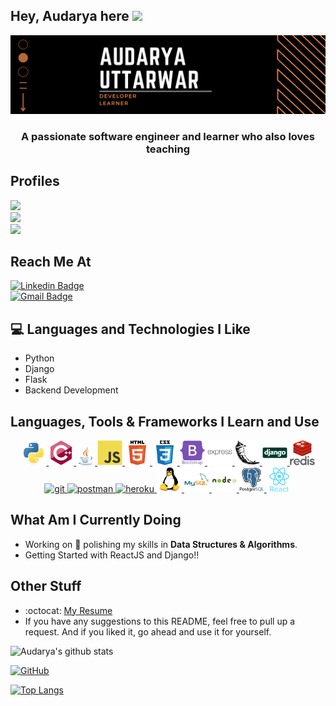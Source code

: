 
## Hey, Audarya here <img src="https://media.giphy.com/media/hvRJCLFzcasrR4ia7z/giphy.gif" width="25px">

![Banner](./images/banner.png)

<h3 align="center">A passionate software engineer and learner who also loves teaching</h3>

##   

## Profiles  
<a href="https://www.leetcode.com/audarya" target="blank"><img src="https://img.shields.io/badge/-LeetCode-FFA116?style=for-the-badge&logo=LeetCode&logoColor=black" /></a>  
<a href="https://www.hackerrank.com/audiuttarwar2000" target="blank"><img src="https://img.shields.io/badge/-Hackerrank-2EC866?style=for-the-badge&logo=HackerRank&logoColor=white" /></a>  
<a href="https://blog.audarya.tech" target="blank"><img src="https://img.shields.io/badge/Hashnode-2962FF?style=for-the-badge&logo=hashnode&logoColor=white" /></a>  


## Reach Me At
[![Linkedin Badge](https://img.shields.io/badge/-audarya_uttarwar-blue?style=flat-square&logo=Linkedin&logoColor=white&link=https://www.linkedin.com/in/audarya-uttarwar)](https://www.linkedin.com/in/audarya-uttarwar)    
[![Gmail Badge](https://img.shields.io/badge/-audiuttarwar2000@gmail.com-c14438?style=flat-square&logo=Gmail&logoColor=white&link=mailto:audiuttarwar2000@gmail.com)](mailto:audiuttarwar2000@gmail.com) 

<!-- [![LeetCode user audarya](https://img.shields.io/badge/dynamic/json?style=flat&labelColor=black&color=%23ffa116&label=Solved&query=solved&url=https%3A%2F%2Fleetcode-badge.vercel.app%2Fapi%2Fusers%2Faudarya&logo=leetcode&logoColor=yellow)](https://leetcode.com/audarya/) -->

## :computer: Languages and Technologies I Like
* Python
* Django
* Flask
* Backend Development


## Languages, Tools & Frameworks I Learn and Use    

<!--- <img src = 'https://github.com/Audarya07/Audarya07/blob/master/images/python.svg' height='30'/>  <img src = 'https://github.com/Audarya07/Audarya07/blob/master/images/java.svg' height='30'/>   <img src = 'https://github.com/Audarya07/Audarya07/blob/master/images/cpp.svg' width='30'/>   <img src = 'https://github.com/Audarya07/Audarya07/blob/master/images/html.svg' width='30'/>  <img src = 'https://github.com/Audarya07/Audarya07/blob/master/images/css.svg' width='30'/>   <img src = 'https://github.com/Audarya07/Audarya07/blob/master/images/js.svg' width='30'/>   <img src = 'https://github.com/Audarya07/Audarya07/blob/master/images/bootstrap.svg' width='33'/>  <img src = 'https://github.com/Audarya07/Audarya07/blob/master/images/sql.svg' width='30'/>  -->

<p align="center">
<a href="https://www.python.org" target="_blank"> <img src="https://raw.githubusercontent.com/devicons/devicon/master/icons/python/python-original.svg" alt="python" width="40" height="40"/> </a><a href="https://www.w3schools.com/cpp/" target="_blank"> <img src="https://raw.githubusercontent.com/devicons/devicon/master/icons/cplusplus/cplusplus-original.svg" alt="cplusplus" width="40" height="40"/> </a> <img src = 'https://github.com/Audarya07/Audarya07/blob/master/images/java.svg' height='30'/><a href="https://developer.mozilla.org/en-US/docs/Web/JavaScript" target="_blank"> <img src="https://raw.githubusercontent.com/devicons/devicon/master/icons/javascript/javascript-original.svg" alt="javascript" width="40" height="40"/> </a>
<a href="https://www.w3.org/html/" target="_blank"> <img src="https://raw.githubusercontent.com/devicons/devicon/master/icons/html5/html5-original-wordmark.svg" alt="html5" width="40" height="40"/> </a>  
 <a href="https://www.w3schools.com/css/" target="_blank"> <img src="https://raw.githubusercontent.com/devicons/devicon/master/icons/css3/css3-original-wordmark.svg" alt="css3" width="40" height="40"/> </a>  
 <a href="https://getbootstrap.com" target="_blank"> <img src="https://raw.githubusercontent.com/devicons/devicon/master/icons/bootstrap/bootstrap-plain-wordmark.svg" alt="bootstrap" width="40" height="40"/> </a>
<a href="https://expressjs.com" target="_blank"> <img src="https://raw.githubusercontent.com/devicons/devicon/master/icons/express/express-original-wordmark.svg" alt="express" width="40" height="40"/> </a>
<a href="https://flask.palletsprojects.com/" target="_blank"> <img src="images/flask.png" alt="flask" width="40" height="40"/> </a>
<a href="https://www.djangoproject.com/" target="_blank"> <img src="https://raw.githubusercontent.com/devicons/devicon/master/icons/django/django-original.svg" alt="django" width="40" height="40"/> </a>
<a href="https://redis.io/" target="_blank"> <img src="images/redis.png" alt="redis" width="40" height="40"/> </a>
 <a href="https://git-scm.com/" target="_blank"> <img src="https://www.vectorlogo.zone/logos/git-scm/git-scm-icon.svg" alt="git" width="40" height="40"/> </a> 
 <a href="https://postman.com" target="_blank"> <img src="https://www.vectorlogo.zone/logos/getpostman/getpostman-icon.svg" alt="postman" width="40" height="40"/> </a> 
<a href="https://heroku.com" target="_blank"> <img src="https://www.vectorlogo.zone/logos/heroku/heroku-icon.svg" alt="heroku" width="40" height="40"/> </a>  <a href="https://www.linux.org/" target="_blank"> <img src="https://raw.githubusercontent.com/devicons/devicon/master/icons/linux/linux-original.svg" alt="linux" width="40" height="40"/> </a> <a href="https://www.mysql.com/" target="_blank"> <img src="https://raw.githubusercontent.com/devicons/devicon/master/icons/mysql/mysql-original-wordmark.svg" alt="mysql" width="40" height="40"/> </a> <a href="https://nodejs.org" target="_blank"> <img src="https://raw.githubusercontent.com/devicons/devicon/master/icons/nodejs/nodejs-original-wordmark.svg" alt="nodejs" width="40" height="40"/> </a><a href="https://www.postgresql.org" target="_blank"> <img src="https://raw.githubusercontent.com/devicons/devicon/master/icons/postgresql/postgresql-original-wordmark.svg" alt="postgresql" width="40" height="40"/> </a><a href="https://reactjs.org/" target="_blank"> <img src="https://raw.githubusercontent.com/devicons/devicon/master/icons/react/react-original-wordmark.svg" alt="react" width="40" height="40"/> </a> </p>

<!--- 
## Who am I?
 ```python
 class WhoAmI:
 	user = "Audarya Uttarwar"
		current_edu = "Sinhgad College of Engineering"
		likes_and_tries = "Learning the internals"
		hobbies = [
				"Sketching",
				"Listening Music"
				]
	
	def getCity():
		return Pune_India()
		
 ```
-->

## What Am I Currently Doing
 * Working on 🔭 polishing my skills in **Data Structures & Algorithms**.
 * Getting Started with ReactJS and Django!!
 
## Other Stuff
  - :octocat: [My Resume](https://drive.google.com/file/d/1ui3k3Vz7XFM9xBkchuuGov3BR4nhubgT/view?usp=sharing)
  - If you have any suggestions to this README, feel free to pull up a request. And if you liked it, go ahead and use it for yourself.
  

![Audarya's github stats](https://github-readme-stats.vercel.app/api?username=Audarya07&show_icons=true&theme=highcontrast&hide_border=true)

[![GitHub](https://github-readme-streak-stats.herokuapp.com?user=Audarya07&theme=vision-friendly-dark&hide_border=true)](https://git.io/streak-stats)

[![Top Langs](https://github-readme-stats.vercel.app/api/top-langs/?username=Audarya07&layout=compact&langs_count=5&exclude_repo=Scholarship&theme=highcontrast&hide_border=true)](https://github.com/anuraghazra/github-readme-stats)

